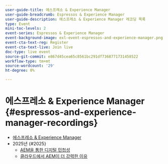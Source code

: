 ```yaml
---
user-guide-title: 에스프레소 & Experience Manager
user-guide-breadcrumb: Espressos & Experience Manager
user-guide-description: 에스프레소 & Experience Manager 레코딩 목록
type: Event
mini-toc-levels: 2
event-series: Espressos & Experience Manager
event-background-image: exl-event-espressos-and-experience-manager.png
event-cta-text-reg: Register
event-cta-text-live: Join live
doc-type: live event
source-git-commit: e867d45cea65c8561bc291df7368771731458522
workflow-type: tm+mt
source-wordcount: '29'
ht-degree: 0%

---
```



# 에스프레소 &amp; Experience Manager {#espressos-and-experience-manager-recordings}

+ [에스프레소 &amp; Experience Manager](overview.md)
+ 2025년 {#2025}
   + [AEM을 통한 디지털 민첩성](2025/digital-agility.md)
   + [클라우드에서 AEM이 더 강력한 이유](2025/aem-in-the-cloud.md)
